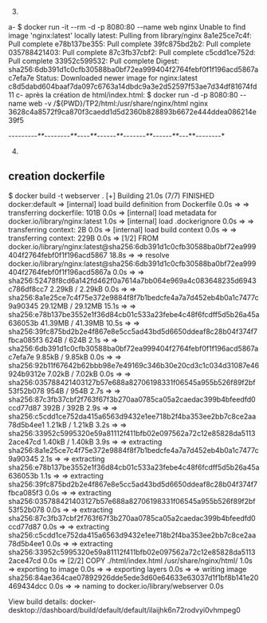 3.
a-
$  docker run -it --rm -d -p 8080:80 --name web nginx
Unable to find image 'nginx:latest' locally
latest: Pulling from library/nginx
8a1e25ce7c4f: Pull complete
e78b137be355: Pull complete
39fc875bd2b2: Pull complete
035788421403: Pull complete
87c3fb37cbf2: Pull complete
c5cdd1ce752d: Pull complete
33952c599532: Pull complete
Digest: sha256:6db391d1c0cfb30588ba0bf72ea999404f2764febf0f1f196acd5867ac7efa7e
Status: Downloaded newer image for nginx:latest
c8d5dabd604baaf7da097c6763a14dbdc9a3e2d52597f53ae7d34df81674fd11
c-
 après la création de html/index.html:
$ docker run -d -p 8080:80 --name web -v /${PWD}/TP2/html:/usr/share/nginx/html nginx
3628c4a8572f9ca870f3caedd1d5d2360b828893b6672e444ddea086214e39f5


-*-*-*-*-*-*--*-**-*-*-*-*-*-*--**-*--*-**-*-*-*-*--**-*-*-*-*-*-*-**--*-*-*-*-**-*--**--*-*-*-*-*-*-*


4.
creation dockerfile
-------------------------------------

$ docker build -t webserver .
[+] Building 21.0s (7/7) FINISHED                                                                     docker:default
 => [internal] load build definition from Dockerfile                                                            0.0s
 => => transferring dockerfile: 101B                                                                            0.0s 
 => [internal] load metadata for docker.io/library/nginx:latest                                                 1.0s 
 => [internal] load .dockerignore                                                                               0.0s
 => => transferring context: 2B                                                                                 0.0s 
 => [internal] load build context                                                                               0.0s 
 => => transferring context: 229B                                                                               0.0s 
 => [1/2] FROM docker.io/library/nginx:latest@sha256:6db391d1c0cfb30588ba0bf72ea999404f2764febf0f1f196acd5867  18.8s 
 => => resolve docker.io/library/nginx:latest@sha256:6db391d1c0cfb30588ba0bf72ea999404f2764febf0f1f196acd5867a  0.0s 
 => => sha256:52478f8cd6a142fd462f0a7614a7bb064e969a4c083648235d6943c786df8cc7 2.29kB / 2.29kB                  0.0s 
 => => sha256:8a1e25ce7c4f75e372e9884f8f7b1bedcfe4a7a7d452eb4b0a1c7477c9a90345 29.12MB / 29.12MB               15.1s 
 => => sha256:e78b137be3552e1f36d84cb01c533a23febe4c48f6fcdff5d5b26a45a636053b 41.39MB / 41.39MB               10.5s 
 => => sha256:39fc875bd2b2e4f867e8e5cc5ad43bd5d6650ddeaf8c28b04f374f7fbca085f3 624B / 624B                      2.1s 
 => => sha256:6db391d1c0cfb30588ba0bf72ea999404f2764febf0f1f196acd5867ac7efa7e 9.85kB / 9.85kB                  0.0s 
 => => sha256:92b11f67642b62bbb98e7e49169c346b30e20cd3c1c034d31087e46924b9312e 7.02kB / 7.02kB                  0.0s 
 => => sha256:035788421403127b57e688a82706198331f06545a955b526f89f2bf53f52b078 954B / 954B                      2.7s
 => => sha256:87c3fb37cbf2f763f67f3b270aa0785ca05a2caedac399b4bfeedfd0ccd77d87 392B / 392B                      2.9s
 => => sha256:c5cdd1ce752da415a6563d9432e1ee718b2f4ba353ee2bb7c8ce2aa78d5b4ee1 1.21kB / 1.21kB                  3.2s
 => => sha256:33952c5995320e59a81112f411bfb02e097562a72c12e85828da51132ace47cd 1.40kB / 1.40kB                  3.9s
 => => extracting sha256:8a1e25ce7c4f75e372e9884f8f7b1bedcfe4a7a7d452eb4b0a1c7477c9a90345                       2.1s
 => => extracting sha256:e78b137be3552e1f36d84cb01c533a23febe4c48f6fcdff5d5b26a45a636053b                       1.1s
 => => extracting sha256:39fc875bd2b2e4f867e8e5cc5ad43bd5d6650ddeaf8c28b04f374f7fbca085f3                       0.0s
 => => extracting sha256:035788421403127b57e688a82706198331f06545a955b526f89f2bf53f52b078                       0.0s
 => => extracting sha256:87c3fb37cbf2f763f67f3b270aa0785ca05a2caedac399b4bfeedfd0ccd77d87                       0.0s 
 => => extracting sha256:c5cdd1ce752da415a6563d9432e1ee718b2f4ba353ee2bb7c8ce2aa78d5b4ee1                       0.0s 
 => => extracting sha256:33952c5995320e59a81112f411bfb02e097562a72c12e85828da51132ace47cd                       0.0s 
 => [2/2] COPY ./html/index.html /usr/share/nginx/html/                                                         1.0s 
 => exporting to image                                                                                          0.0s 
 => => exporting layers                                                                                         0.0s 
 => => writing image sha256:84ae364cae07892926dde5ede3d60e64633e63037d1f1bf8b141e20469434dcc                    0.0s 
 => => naming to docker.io/library/webserver                                                                    0.0s 

View build details: docker-desktop://dashboard/build/default/default/ilaijhk6n72rodvyi0vhmpeg0